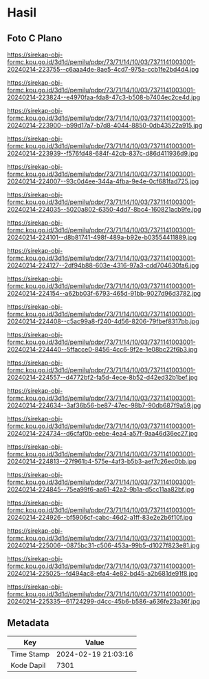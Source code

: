 # Hasil

## Foto C Plano

https://sirekap-obj-formc.kpu.go.id/3d1d/pemilu/pdpr/73/71/14/10/03/7371141003001-20240214-223755--c6aaa4de-8ae5-4cd7-975a-ccb1fe2bd4d4.jpg

https://sirekap-obj-formc.kpu.go.id/3d1d/pemilu/pdpr/73/71/14/10/03/7371141003001-20240214-223824--e4970faa-fda8-47c3-b508-b7404ec2ce4d.jpg

https://sirekap-obj-formc.kpu.go.id/3d1d/pemilu/pdpr/73/71/14/10/03/7371141003001-20240214-223900--b99d17a7-b7d8-4044-8850-0db43522a915.jpg

https://sirekap-obj-formc.kpu.go.id/3d1d/pemilu/pdpr/73/71/14/10/03/7371141003001-20240214-223939--f576fd48-684f-42cb-837c-d86d411936d9.jpg

https://sirekap-obj-formc.kpu.go.id/3d1d/pemilu/pdpr/73/71/14/10/03/7371141003001-20240214-224007--93c0d4ee-344a-4fba-9e4e-0cf681fad725.jpg

https://sirekap-obj-formc.kpu.go.id/3d1d/pemilu/pdpr/73/71/14/10/03/7371141003001-20240214-224035--5020a802-6350-4dd7-8bc4-160821acb9fe.jpg

https://sirekap-obj-formc.kpu.go.id/3d1d/pemilu/pdpr/73/71/14/10/03/7371141003001-20240214-224101--d8b81741-498f-489a-b92e-b03554411889.jpg

https://sirekap-obj-formc.kpu.go.id/3d1d/pemilu/pdpr/73/71/14/10/03/7371141003001-20240214-224127--2df94b88-603e-4316-97a3-cdd704630fa6.jpg

https://sirekap-obj-formc.kpu.go.id/3d1d/pemilu/pdpr/73/71/14/10/03/7371141003001-20240214-224154--a62bb03f-6793-465d-91bb-9027d96d3782.jpg

https://sirekap-obj-formc.kpu.go.id/3d1d/pemilu/pdpr/73/71/14/10/03/7371141003001-20240214-224408--c5ac99a8-f240-4d56-8206-79fbef8317bb.jpg

https://sirekap-obj-formc.kpu.go.id/3d1d/pemilu/pdpr/73/71/14/10/03/7371141003001-20240214-224440--5ffacce0-8456-4cc6-9f2e-1e08bc22f6b3.jpg

https://sirekap-obj-formc.kpu.go.id/3d1d/pemilu/pdpr/73/71/14/10/03/7371141003001-20240214-224557--d4772bf2-fa5d-4ece-8b52-d42ed32b1bef.jpg

https://sirekap-obj-formc.kpu.go.id/3d1d/pemilu/pdpr/73/71/14/10/03/7371141003001-20240214-224634--3af36b56-be87-47ec-98b7-90db687f9a59.jpg

https://sirekap-obj-formc.kpu.go.id/3d1d/pemilu/pdpr/73/71/14/10/03/7371141003001-20240214-224734--d6cfaf0b-eebe-4ea4-a57f-9aa46d36ec27.jpg

https://sirekap-obj-formc.kpu.go.id/3d1d/pemilu/pdpr/73/71/14/10/03/7371141003001-20240214-224813--27f961b4-575e-4af3-b5b3-aef7c26ec0bb.jpg

https://sirekap-obj-formc.kpu.go.id/3d1d/pemilu/pdpr/73/71/14/10/03/7371141003001-20240214-224845--75ea99f6-aa61-42a2-9b1a-d5cc11aa82bf.jpg

https://sirekap-obj-formc.kpu.go.id/3d1d/pemilu/pdpr/73/71/14/10/03/7371141003001-20240214-224926--bf5906cf-cabc-46d2-a1ff-83e2e2b6f10f.jpg

https://sirekap-obj-formc.kpu.go.id/3d1d/pemilu/pdpr/73/71/14/10/03/7371141003001-20240214-225006--0875bc31-c506-453a-99b5-d1027f823e81.jpg

https://sirekap-obj-formc.kpu.go.id/3d1d/pemilu/pdpr/73/71/14/10/03/7371141003001-20240214-225025--fd494ac8-efa4-4e82-bd45-a2b681de91f8.jpg

https://sirekap-obj-formc.kpu.go.id/3d1d/pemilu/pdpr/73/71/14/10/03/7371141003001-20240214-225335--61724299-d4cc-45b6-b586-a636fe23a36f.jpg


## Metadata

| Key        | Value               |
| ---------- | ------------------- |
| Time Stamp | 2024-02-19 21:03:16 |
| Kode Dapil | 7301                |



